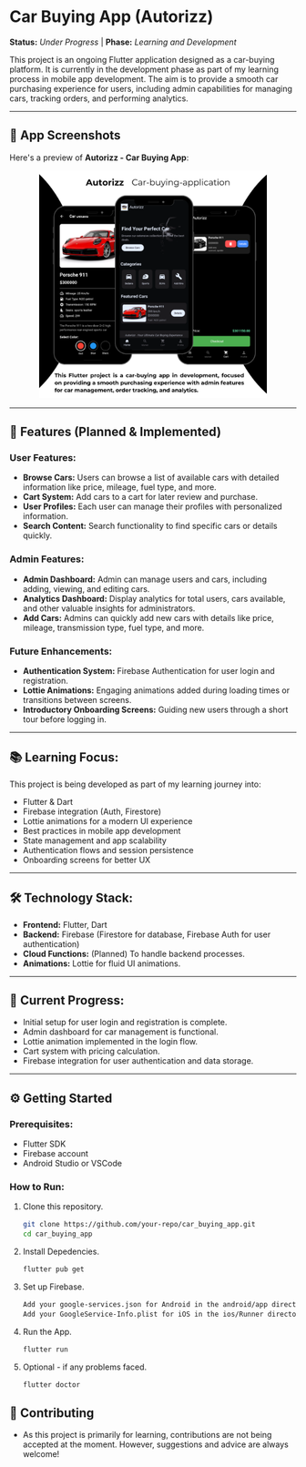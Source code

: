 # Car Buying App (Autorizz)

**Status:** _Under Progress_ | **Phase:** _Learning and Development_

This project is an ongoing Flutter application designed as a car-buying platform. It is currently in the development phase as part of my learning process in mobile app development. The aim is to provide a smooth car purchasing experience for users, including admin capabilities for managing cars, tracking orders, and performing analytics.

---

## 📱 App Screenshots

Here's a preview of **Autorizz - Car Buying App**:

<p align="center">
  <img src="assets/post.png" alt="App Screenshot 1" width="400"/>

---

## 🚀 Features (Planned & Implemented)

### User Features:

- **Browse Cars:** Users can browse a list of available cars with detailed information like price, mileage, fuel type, and more.
- **Cart System:** Add cars to a cart for later review and purchase.
- **User Profiles:** Each user can manage their profiles with personalized information.
- **Search Content:** Search functionality to find specific cars or details quickly.

### Admin Features:

- **Admin Dashboard:** Admin can manage users and cars, including adding, viewing, and editing cars.
- **Analytics Dashboard:** Display analytics for total users, cars available, and other valuable insights for administrators.
- **Add Cars:** Admins can quickly add new cars with details like price, mileage, transmission type, fuel type, and more.

### Future Enhancements:

- **Authentication System:** Firebase Authentication for user login and registration.
- **Lottie Animations:** Engaging animations added during loading times or transitions between screens.
- **Introductory Onboarding Screens:** Guiding new users through a short tour before logging in.

---

## 📚 Learning Focus:

This project is being developed as part of my learning journey into:

- Flutter & Dart
- Firebase integration (Auth, Firestore)
- Lottie animations for a modern UI experience
- Best practices in mobile app development
- State management and app scalability
- Authentication flows and session persistence
- Onboarding screens for better UX

---

## 🛠️ Technology Stack:

- **Frontend:** Flutter, Dart
- **Backend:** Firebase (Firestore for database, Firebase Auth for user authentication)
- **Cloud Functions:** (Planned) To handle backend processes.
- **Animations:** Lottie for fluid UI animations.

---

## 🚧 Current Progress:

- Initial setup for user login and registration is complete.
- Admin dashboard for car management is functional.
- Lottie animation implemented in the login flow.
- Cart system with pricing calculation.
- Firebase integration for user authentication and data storage.

---

## ⚙️ Getting Started

### Prerequisites:

- Flutter SDK
- Firebase account
- Android Studio or VSCode

### How to Run:

1. Clone this repository.

   ```bash
   git clone https://github.com/your-repo/car_buying_app.git
   cd car_buying_app
   ```

2. Install Depedencies.

   ```bash
   flutter pub get
   ```

3. Set up Firebase.

   ```bash
   Add your google-services.json for Android in the android/app directory.
   Add your GoogleService-Info.plist for iOS in the ios/Runner directory.
   ```

4. Run the App.

   ```bash
   flutter run
   ```

5. Optional - if any problems faced.

   ```bash
   flutter doctor
   ```

## 🌱 Contributing

- As this project is primarily for learning, contributions are not being accepted at the moment. However, suggestions and advice are always welcome!
